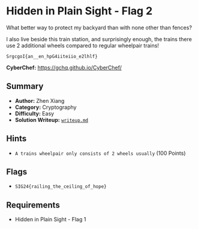 # Hidden in Plain Sight - Flag 2

What better way to protect my backyard than with none other than fences?

I also live beside this train station, and surprisingly enough, the trains there use 2 additional wheels compared to regular wheelpair trains!

`SrgcgoI{an__en_hpG4iiteiio_e2lhlf}`

**CyberChef:** https://gchq.github.io/CyberChef/

## Summary
- **Author:** Zhen Xiang
- **Category:** Cryptography
- **Difficulty:** Easy
- **Solution Writeup:** [`writeup.md`](./soln/writeup.md)

## Hints
- `A trains wheelpair only consists of 2 wheels usually` (100 Points)

## Flags
- `SIG24{railing_the_ceiling_of_hope}`

## Requirements
- Hidden in Plain Sight - Flag 1
